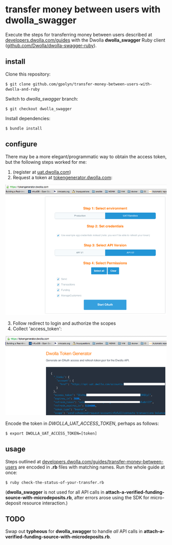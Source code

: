 # transfer money between users with dwolla_swagger

Execute the steps for transferring money between users described at [developers.dwolla.com/guides](developers.dwolla.com/guides/transfer-money-between-users) with the Dwolla **dwolla_swagger** Ruby client
 ([github.com/Dwolla/dwolla-swagger-ruby]((github.com/Dwolla/dwolla-swagger-ruby))).

## install

Clone this repository:

	$ git clone github.com/gpolyn/transfer-money-between-users-with-dwolla-and-ruby

Switch to *dwolla_swagger* branch:
	
	$ git checkout dwolla_swagger

Install dependencies:

    $ bundle install

## configure

There may be a more elegant/programmatic way to obtain the access token, but the following steps worked for me:

1. (register at [uat.dwolla.com](uat.dwolla.com))
2. Request a token at [tokengenerator.dwolla.com](tokengenerator.dwolla.com):

![request token](./img/select-scopes-at-dwolla-tokengenerator.png)

3. Follow redirect to login and authorize the scopes
4. Collect 'access_token':

![collect access token](./img/find-access-token-at-dwollagenerator.png)

Encode the token in *DWOLLA_UAT_ACCESS_TOKEN*, perhaps as follows:

	$ export DWOLLA_UAT_ACCESS_TOKEN=[token]

## usage

Steps outlined at [developers.dwolla.com/guides/transfer-money-between-users](developers.dwolla.com/guides/transfer-money-between-users) are encoded in **.rb** files with matching names. Run the whole guide at once:

	$ ruby check-the-status-of-your-transfer.rb

(**dwolla_swagger** is not used for all API calls in **attach-a-verified-funding-source-with-microdeposits.rb**, after errors arose using the SDK for micro-deposit resource interaction.)

## TODO

Swap out **typheous** for **dwolla_swagger** to handle *all* API calls in **attach-a-verified-funding-source-with-microdeposits.rb**.
